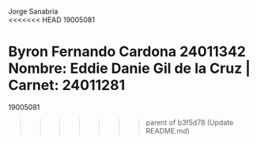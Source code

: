 Jorge Sanabria  
<<<<<<< HEAD
19005081

Byron Fernando Cardona 24011342
Nombre: Eddie Danie Gil de la Cruz | Carnet: 24011281
=======
19005081
>>>>>>> parent of b3f5d78 (Update README.md)
